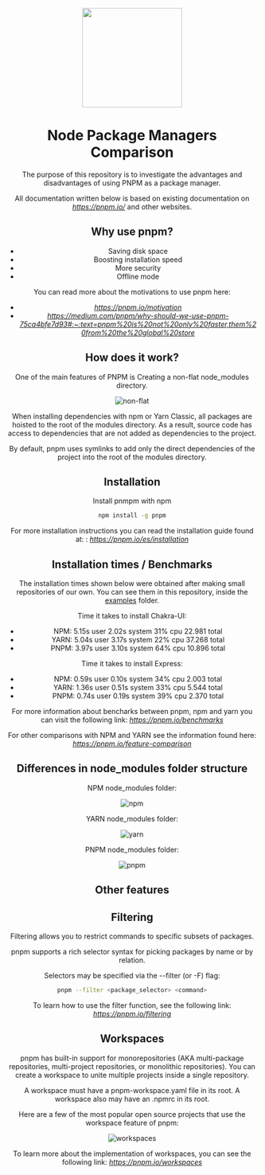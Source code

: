 <div align="center">
<p>
    <img
        style="width: 200px"
        width="200"
        src="https://pnpm.io/fr/img/pnpm-no-name-with-frame.svg"
    >
</p>
<h1>Node Package Managers Comparison</h1>

</div>
<div align="center">

The purpose of this repository is to investigate the advantages and disadvantages of using PNPM as a package manager.

All documentation written below is based on existing documentation on _https://pnpm.io/_ and other websites.

## Why use pnpm?

- Saving disk space
- Boosting installation speed
- More security
- Offline mode

You can read more about the motivations to use pnpm here:

- _https://pnpm.io/motivation_
- _https://medium.com/pnpm/why-should-we-use-pnpm-75ca4bfe7d93#:~:text=pnpm%20is%20not%20only%20faster,them%20from%20the%20global%20store_

## How does it work?

One of the main features of PNPM is Creating a non-flat node_modules directory.

![non-flat](https://d33wubrfki0l68.cloudfront.net/64b2f62af3b1c3dc4314df0ec517d9661d03b934/aca71/assets/images/node-modules-structure-8ab301ddaed3b7530858b233f5b3be57.jpg)

When installing dependencies with npm or Yarn Classic, all packages are hoisted to the root of the modules directory. As a result, source code has access to dependencies that are not added as dependencies to the project.

By default, pnpm uses symlinks to add only the direct dependencies of the project into the root of the modules directory.

## Installation

Install pnmpm with npm

```bash
npm install -g pnpm
```

For more installation instructions you can read the installation guide found at: : _https://pnpm.io/es/installation_

## Installation times / Benchmarks

The installation times shown below were obtained after making small repositories of our own. You can see them in this repository, inside the [examples](./examples/) folder.

Time it takes to install Chakra-UI:

- NPM: 5.15s user 2.02s system 31% cpu 22.981 total
- YARN: 5.04s user 3.17s system 22% cpu 37.268 total
- PNPM: 3.97s user 3.10s system 64% cpu 10.896 total

Time it takes to install Express:

- NPM: 0.59s user 0.10s system 34% cpu 2.003 total
- YARN: 1.36s user 0.51s system 33% cpu 5.544 total
- PNPM: 0.74s user 0.19s system 39% cpu 2.370 total

For more information about bencharks between pnpm, npm and yarn you can visit the following link: _https://pnpm.io/benchmarks_

For other comparisons with NPM and YARN see the information found here: _https://pnpm.io/feature-comparison_

## Differences in node_modules folder structure

NPM node_modules folder:

![npm](./images/npm-project.png)

YARN node_modules folder:

![yarn](./images/yarn-project.png)

PNPM node_modules folder:

![pnpm](./images/pnpm-project.png)

## Other features

## Filtering

Filtering allows you to restrict commands to specific subsets of packages.

pnpm supports a rich selector syntax for picking packages by name or by relation.

Selectors may be specified via the --filter (or -F) flag:

```bash
pnpm --filter <package_selector> <command>
```

To learn how to use the filter function, see the following link: _https://pnpm.io/filtering_

## Workspaces

pnpm has built-in support for monorepositories (AKA multi-package repositories, multi-project repositories, or monolithic repositories). You can create a workspace to unite multiple projects inside a single repository.

A workspace must have a pnpm-workspace.yaml file in its root. A workspace also may have an .npmrc in its root.

Here are a few of the most popular open source projects that use the workspace feature of pnpm:

![workspaces](./images/pnpm-workspaces-examples.png)

To learn more about the implementation of workspaces, you can see the following link: _https://pnpm.io/workspaces_
